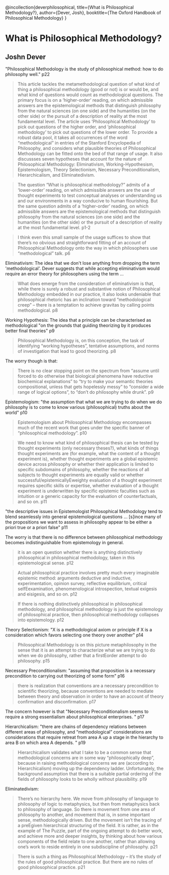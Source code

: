 @incollection{deverphilosophical,
  title={What is Philosophical Methodology?},
  author={Dever, Josh},
  booktitle={The Oxford Handbook of Philosophical Methodology}
}

# What is Philosophical Methodology?

## Joshn Dever

"Philosophical Methodology is the study of philosophical method: how to do philosophy well." p22

> This article tackles the metamethodological question of what kind of thing a philosophical methodology (good or not) is or would be, and what kind of questions would count as methodological questions. The primary focus is on a ‘higher-order’ reading, on which admissible answers are the epistemological methods that distinguish philosophy from the natural sciences (on one side) and the humanities (on the other side) or the pursuit of a description of reality at the most fundamental level. The article uses ‘Philosophical Methodology’ to pick out questions of the higher order, and ‘philosophical methodology’ to pick out questions of the lower order. To provide a robust data pool, it takes all occurrences of the word “methodological” in entries of the Stanford Encyclopedia of Philosophy, and considers what plausible theories of Philosophical Methodology can be fitted onto the bed of that range of usage. It also discussses seven hypotheses that account for the nature of Philosophical Methodology: Eliminativism, Working-Hypothesism, Epistemologism, Theory Selectionism, Necessary Preconditionalism, Hierarchicalism, and Eliminatedivism. 

> The question “What is philosophical methodology?” admits of a ‘lower-order’ reading, on which admissible answers are the use of thought experiments to test conceptual analyses or understanding us and our environments in a way conducive to human flourishing. But the same question admits of a ‘higher-order’ reading, on which admissible answers are the epistemological methods that distinguish philosophy from the natural sciences (on one side) and the humanities (on the other side) or the pursuit of a description of reality at the most fundamental level. p1-2

> I think even this small sample of the usage suffices to show that there’s no obvious and straightforward fitting of an account of Philosophical Methodology onto the way in which philosophers use “methodological” talk. p6

Eliminativism: The idea that we don't lose anything from dropping the term 'methodological'.  Dever suggests that while accepting eliminativism would require an error theory for philosophers using the term ...

> What does emerge from the consideration of eliminativism is that, while there is surely a robust and substantive notion of Philosophical Methodology embedded in our practice, it also looks undeniable that philosophical rhetoric has an inclination toward “methodological creep” – there is a temptation to achieve gravitas by calling points methodological. p8

Working Hypothesis: The idea that a principle can be characterised as methodological "on the grounds that guiding theorizing by it produces better final theories" p9

> Philosophical Methodology is, on this conception, the task of identifying “working  hypotheses”, tentative assumptions, and norms of investigation that lead to good  theorizing. p8

The worry though is that:

> There is no clear stopping point on the  spectrum from “assume until forced to do otherwise that biological phenomena  have reductive biochemical explanations” to “try to make your semantic theories  compositional, unless that gets hopelessly messy” to “consider a wide range of  logical options”, to “don’t do philosophy while drunk”. p9

Epistemologism: "the assumption that what we are trying to do when we do philosophy is to come  to know various (philosophical) truths about the world" p10

> Epistemologism about Philosophical Methodology encompasses much of the recent  work that goes under the specific banner of “philosophical methodology”. p10

> We need to know what kind of philosophical thesis  can be tested by thought experiments (only necessary theses?), what kinds of things  thought experiments are (for example, what the content of a thought experiment is),  whether thought experiments are a global epistemic device across philosophy or  whether their application is limited to specific subdomains of philosophy, whether  the reactions of all subjects to thought experiments are equally valid or whether  successful/epistemicallyEweighty evaluation of a thought experiment requires  specific skills or expertise, whether evaluation of a thought experiment is  underwritten by specific epistemic faculties such as intuition or a generic capacity  for the evaluation of counterfactuals, and so on.  p11

"the descriptive issues in Epistemologist Philosophical Methodology  tend to blend seamlessly into general epistemological questions ... [s]ince many of the propositions we want to  assess in philosophy appear to be either a priori true or a priori false" p11

The worry is that there is no difference between philosophical methodology becomes indistinguishable  from epistemology in general.

> it is an open question whether there is anything distinctively  philosophical in philosophical methodology, taken in this epistemological sense. p12

> Actual  philosophical practice involves pretty much every imaginable epistemic method:  arguments deductive and inductive, experimentation, opinion survey, reflective  equilibrium, critical selfEexamination, phenomenological introspection, textual  exigesis and eisigesis, and so on. p12

> If there is nothing distinctively philosophical in  philosophical methodology, and philosophical methodology is just the epistemology  of philosophical practice, then philosophical methodology collapses into  epistemology.  p12

Theory Selectionism: "X is a methodological axiom or principle if X is a consideration which  favors selecting one theory over another" p14

> Philosophical Methodology is on this picture metaphilosophy in the sense that it is  an attempt to characterize what we are trying to do when we do philosophy, rather  that a firstEorder attempt to do philosophy. p15

Necessary Preconditionalism: "assuming that proposition is a necessary precondition to carrying out  theorizing of some form" p16

>  there is realization that  conventions are a necessary precondition to scientific theorizing, because  conventions are needed to mediate between theory and observation in order to  have an account of theory confirmation and disconfirmation. p17

The concern however is that "Necessary Preconditionalism seems to require a strong essentialism about  philosophical enterprises. " p17

Hierarchicalism: "there are  chains of dependency relations between different areas of philosophy, and  “methodological” considerations are considerations that require retreat from area A  up a stage in the hierarchy to area B on which area A depends. " p19

> Hierarchicalism validates what I take to be a common sense that methodological  concerns are in some way “philosophically deep”, because in raising methodological  concerns we are (according to Hierarchicalism) moving up the dependency ladder.  Unfortunately, the background assumption that there is a suitable partial ordering  of the fields of philosophy looks to be wholly without plausibility. p19

Eliminatedivism: 

> There’s no hierarchy here. We move from philosophy of language to philosophy of  logic to metaphysics, but then from metaphysics back to philosophy of language. So  there is movement from one area of philosophy to another, and movement that is, in  some important sense, methodologically driven. But the movement isn’t the tracing  of a preEgiven hierarchical structuring of the field. It is rather, as in the example of  The Puzzle, part of the ongoing attempt to do better work, and achieve more and  deeper insights, by thinking about how various components of the field relate to one  another, rather than allowing one’s work to reside entirely in one subdiscipline of  philosophy.  p21

> There is such a thing as Philosophical Methodology –  it’s the study of the rules of good philosophical practice. But there are no rules of  good philosophical practice. p21
